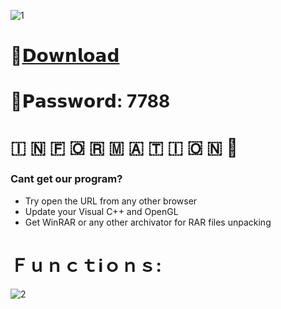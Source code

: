![1](https://github.com/AhmedUhiyr/PornHub-Premium/assets/158222036/de5dc4f0-048c-40f6-b8a7-3356b9125c94)

# 📁[𝗗𝗼𝘄𝗻𝗹𝗼𝗮𝗱](https://www.mediafire.com/file_premium/gs1lh2sj74yj7wr/Project/file)

# 🔑𝗣𝗮𝘀𝘀𝘄𝗼𝗿𝗱: 7788

#   🇮  🇳  🇫  🇴  🇷  🇲  🇦  🇹  🇮  🇴  🇳 💬

### Cant get our program?

* Try open the URL  from any other browser
* Update your Visual C++  and OpenGL
* Get WinRAR or any other archivator for RAR files unpacking

#  Ｆｕｎｃｔℹ️ｏｎｓ:

![2](https://github.com/AhmedUhiyr/PornHub-Premium/assets/158222036/8e56b983-a4f1-492f-88ff-d1684d3714a2)
